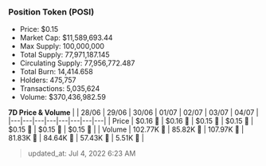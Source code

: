 
  ### Position Token (POSI)
  - Price: $0.15
  - Market Cap: $11,589,693.44
  - Max Supply: 100,000,000
  - Total Supply: 77,971,187.145
  - Circulating Supply: 77,956,772.487
  - Total Burn: 14,414.658
  - Holders: 475,757
  - Transactions: 5,035,624
  - Volume: $370,436,982.59

  **7D Price & Volume**
  | | 28&#x2F;06 | 29&#x2F;06 | 30&#x2F;06 | 01&#x2F;07 | 02&#x2F;07 | 03&#x2F;07 | 04&#x2F;07 |
  |---|---|---|---|---|---|---|---|
  | Price | $0.16 🔻 | $0.16 🔻 | $0.15 🔻 | $0.15 🔻 | $0.15 🔻 | $0.15 🔻 | $0.15 🔻 |
  | Volume | 102.77K 🔻 | 85.82K 🔻 | 107.97K 🚀 | 81.83K 🔻 | 84.64K 🚀 | 57.43K 🔻 | 5.51K 🔻 |

  > updated_at: Jul 4, 2022 6:23 AM
